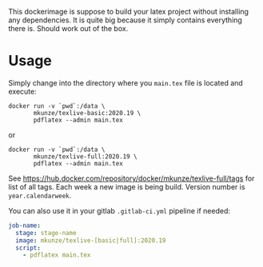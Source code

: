 This dockerimage is suppose to build your latex project without installing any dependencies.
It is quite big because it simply contains everything there is. Should work out of the box.

# Usage

Simply change into the directory where you `main.tex` file is located and execute:

```shell script
docker run -v `pwd`:/data \
       mkunze/texlive-basic:2020.19 \
       pdflatex --admin main.tex
```
or
```shell script
docker run -v `pwd`:/data \
       mkunze/texlive-full:2020.19 \
       pdflatex --admin main.tex
```

See https://hub.docker.com/repository/docker/mkunze/texlive-full/tags for list of all tags.
Each week a new image is being build. Version number is `year.calendarweek`.

You can also use it in your gitlab `.gitlab-ci.yml` pipeline if needed:

```yaml
job-name:
  stage: stage-name
  image: mkunze/texlive-[basic|full]:2020.19
  script:
    - pdflatex main.tex
```
